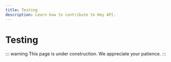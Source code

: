 ```yaml
---
title: Testing
description: Learn how to contribute to Hey API.
---
```


# Testing

::: warning
This page is under construction. We appreciate your patience.
:::

